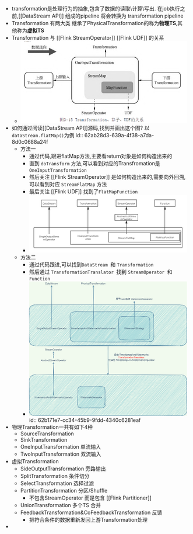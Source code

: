 - transformation是处理行为的抽象,包含了数据的读取\计算\写出. 在job执行之前,[[DataStream API]] 组成的pipeline 将会转换为 transformation pipeline
- Transformation 有两大类 继承了PhysicalTransformation的称为**物理TS**,其他称为**虚拟TS**
- Transformation 与 [[Flink StreamOperator]] [[Flink UDF]] 的关系
	- ![image.png](../assets/image_1654763384213_0.png)
- 如何通过阅读[[DataStream API]]源码,找到并画出这个图? 以`dataStream.flatMap()`为例
  id:: 62ab28d3-639a-4f38-a7da-8d0c0688a24f
	- 方法一
		- 通过代码,跟进flatMap方法,主要看return对象是如何构造出来的
		- 直到 `doTransform` 方法,可以看到对应的Transfromation是 `OneInputTransformation`
		- 然后关注 [[Flink StreamOperator]] 是如何构造出来的,需要向外回溯,可以看到对应 `StreamFlatMap` 方法
		- 最后关注 [[Flink UDF]] 找到了`FlatMapFunction`
		- ![image.png](../assets/image_1655385109315_0.png)
	- 方法二
		- 通过代码跟进,可以找到`DataStream `和 `Transformation`
		- 然后通过 `TransformationTranslator `找到 `StreamOperator `和 `Function`
		- ![Flink-Watermark.png](../assets/Flink-Watermark_1655796237385_0.png)
		  id:: 62b171e7-cc34-45b9-9fdd-4340c6281eaf
- 物理Transformation一共有如下4种
	- SourceTransformation
	- SinkTransformation
	- OneInputTransformation 单流输入
	- TwoInputTransformation 双流输入
- 虚拟Transformation
	- SideOutputTransformation 旁路输出
	- SplitTransformation 条件切分
	- SelectTransformation 选择过滤
	- PartitionTransformation 分区/Shuffle
		- 不包含StreamOperator 而是包含 [[Flink Partitioner]]
	- UnionTransformation 多个TS 合并
	- FeedbackTransformation&CoFeedbackTransformation 反馈
		- 把符合条件的数据重新发回上游Transformation处理
-